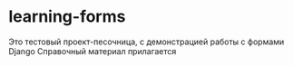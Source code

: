 # learning-forms
Это тестовый проект-песочница, с демонстрацией работы с формами Django
Справочный материал прилагается
